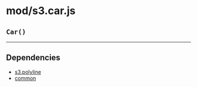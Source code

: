 # mod/s3.car.js
## `Car()`




----

## Dependencies
* [s3.polyline](s3.polyline.md)
* [common](common.md)